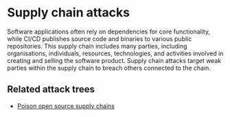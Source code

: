 # Supply chain attacks

Software applications often rely on dependencies for core functionality, while CI/CD publishes source code and binaries 
to various public repositories. This supply chain includes many parties, including organisations, individuals, 
resources, technologies, and activities involved in creating and selling the software product. Supply chain attacks 
target weak parties within the supply chain to breach others connected to the chain.

## Related attack trees

* [Poison open source supply chains](attack-trees:docs/malware/Supply-chain)